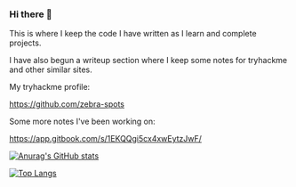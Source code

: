 ### Hi there 👋

<!--
**zebra-spots/zebra-spots** is a ✨ _special_ ✨ repository because its `README.md` (this file) appears on your GitHub profile.

Here are some ideas to get you started:

- 🔭 I’m currently working on ...
- 🌱 I’m currently learning ...
- 👯 I’m looking to collaborate on ...
- 🤔 I’m looking for help with ...
- 💬 Ask me about ...
- 📫 How to reach me: ...
- 😄 Pronouns: ...
- ⚡ Fun fact: ...
-->

This is where I keep the code I have written as I learn and complete projects. 

I have also begun a writeup section where I keep some notes for tryhackme and other similar sites.

My tryhackme profile:

https://github.com/zebra-spots

Some more notes I've been working on:

https://app.gitbook.com/s/1EKQQgi5cx4xwEytzJwF/

[![Anurag's GitHub stats](https://github-readme-stats.vercel.app/api?username=zebra-spots)](https://github.com/anuraghazra/github-readme-stats)

[![Top Langs](https://github-readme-stats.vercel.app/api/top-langs/?username=zebra-spots&layout=compact)](https://github.com/anuraghazra/github-readme-stats)

